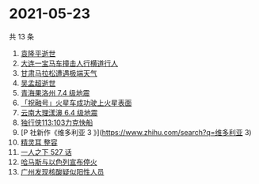 # 2021-05-23

共 13 条

<!-- BEGIN -->
<!-- 最后更新时间 Sun May 23 2021 13:21:24 GMT+0800 (China Standard Time) -->

1. [袁隆平逝世](https://www.zhihu.com/search?q=袁隆平)
2. [大连一宝马车撞击人行横道行人](https://www.zhihu.com/search?q=大连车祸)
3. [甘肃马拉松遭遇极端天气](https://www.zhihu.com/search?q=甘肃马拉松)
4. [吴孟超逝世](https://www.zhihu.com/search?q=吴孟超)
5. [青海果洛州 7.4 级地震](https://www.zhihu.com/search?q=青海地震)
6. [「祝融号」火星车成功驶上火星表面](https://www.zhihu.com/search?q=祝融号)
7. [云南大理漾濞 6.4 级地震](https://www.zhihu.com/search?q=云南地震)
8. [独行侠113:103力克快船](https://www.zhihu.com/search?q=独行侠)
9. [P 社新作《维多利亚 3 》](https://www.zhihu.com/search?q=维多利亚 3)
10. [精灵耳 整容](https://www.zhihu.com/search?q=精灵耳)
11. [一人之下 527 话](https://www.zhihu.com/search?q=一人之下)
12. [哈马斯与以色列宣布停火](https://www.zhihu.com/search?q=以色列哈马斯)
13. [广州发现核酸疑似阳性人员](https://www.zhihu.com/search?q=广州核酸疑似阳性)

<!-- END -->

